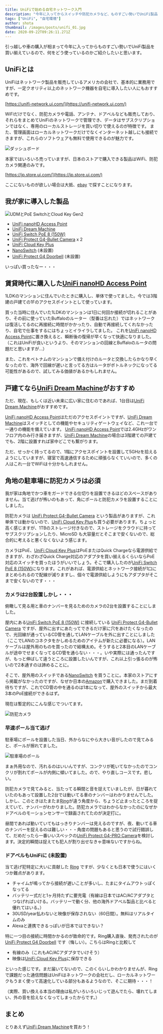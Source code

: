 ```yaml
---
title: UniFiで始める自宅ネットワーク入門
description: "今年に入ってからスイッチや防犯カメラなど、ものすごい勢いでUniFi製品を買い揃えています。どのUniFi製品をどう使っているのかをご紹介します。"
tags: ["UniFi", "自宅環境"]
author: shota
thumbnail: /images/posts/unifi_01.jpg
date: 2020-09-22T09:26:11.271Z
---
```


引っ越しや車の購入が相まって今年に入ってからものすごい勢いでUniFi製品を買い揃えているので、何をどう使っているのかご紹介したいと思います。

## UniFiとは

UniFiはネットワーク製品を販売しているアメリカの会社で、基本的に業務用ですが、一定クオリティ以上のネットワーク機器を自宅に導入したい人にもおすすめです。

[https://unifi-network.ui.com/](https://unifi-network.ui.com/)

WiFiだけでなく、防犯カメラや電話、アンテナ、ドアベルなども販売しており、それらをまとめてUniFiのネットワークで管理でき、データはサブスクリプションではなく、専用のローカルストレージを買い切りで使えるのが特徴です。
また、管理画面はローカルネットワークだけでなくインターネット越しにも接続できますが、これらのソフトウェアも無料で使用できるのが魅力です。

![ダッシュボード](/images/posts/unifi_04.jpg)

本家ではいろいろ売っていますが、日本のストアで購入できる製品はWiFi、防犯カメラ関連のみです。

[https://jp.store.ui.com/](https://jp.store.ui.com/)

ここにないものが欲しい場合は大抵、[ebay](https://www.ebay.com/) で探すことになります。

## 我が家に導入した製品

![UDMとPoE SwitchとCloud Key Gen2](/images/posts/unifi_01.jpg)

* [UniFi nanoHD Access Point](https://store.ui.com/collections/unifi-network-access-points/products/unifi-nanohd-us)
* [UniFi Dream Machine](https://store.ui.com/collections/routing-switching/products/unifi-dream-machine)
* [UniFi Switch PoE 8 (150W)](https://store.ui.com/collections/unifi-network-routing-switching/products/unifi-switch-8-150w)
* [UniFi Protect G4-Bullet Camera](https://store.ui.com/collections/unifi-protect/products/unifi-protect-g4-bullet-camera) x 2
* [UniFi Cloud Key Plus](https://store.ui.com/collections/unifi-protect-nvr/products/unifi-cloudkey-gen2-plus)
* [NanoSwitch](https://www.ui.com/accessories/nanoswitch/) (未設置)
* [UniFi Protect G4 Doorbell](https://store.ui.com/collections/unifi-protect/products/uvc-g4-doorbell) (未設置)

いっぱい買ったなー・・・

## 賃貸時代に購入した[UniFi nanoHD Access Point](https://store.ui.com/collections/unifi-network-access-points/products/unifi-nanohd-us)

1LDKのマンションに住んでいたときに購入し、単体で使ってました。今では3階建の戸建ての1Fのアクセスポイントとして使っています。

買った当時に住んでいた1LDKのマンションは1日に何回か接続が切れることがあり、その前に使っていたBuffaloのルーター（型番は忘れた）ではネットワークは復活してるのに再接続に時間がかかったり、自動で再接続してくれなかったり、自宅で仕事をするにはちょっとイライラしてました。
これを[UniFi nanoHD Access Point](https://store.ui.com/collections/unifi-network-access-points/products/unifi-nanohd-us)に置き換えると、瞬断後の復帰が早くなって快適になりました。（これはUniFiが良いというより、そのマンションの回線とBuffaloのルータの問題だと思いますが...）

また、これをベトナムのマンションで備え付けのルータと交換したらかなり早くなったので、海外で回線が遅いと言ってる方はルータがボトルネックになってる可能性があるので、試してみる価値があるかもしれません。

## 戸建てなら[UniFi Dream Machine](https://store.ui.com/collections/routing-switching/products/unifi-dream-machine)がおすすめ

ただ、現在、もしくは近い未来に広い家に住むのであれば、1台目は[UniFi Dream Machine](https://store.ui.com/collections/routing-switching/products/unifi-dream-machine)がおすすめです。

[UniFi nanoHD Access Point](https://store.ui.com/collections/unifi-network-access-points/products/unifi-nanohd-us)はただのアクセスポイントですが、[UniFi Dream Machine](https://store.ui.com/collections/routing-switching/products/unifi-dream-machine)はスイッチとしての機能やセキュリティゲートウェイなど、これ一台で一通りの機能を備えています。
[UniFi nanoHD Access Point](https://store.ui.com/collections/unifi-network-access-points/products/unifi-nanohd-us)では2.4GHzがワンフロア内のみ行き届きますが、[UniFi Dream Machine](https://store.ui.com/collections/routing-switching/products/unifi-dream-machine)の場合は3階建ての戸建てでも、2階に設置すれば家中どこでも繋がります。

ただ、せっかく持ってるので、1階にアクセスポイントを設置して5GHzを拾えるようにしていますが、寝室で高速通信するために頑張らなくていいので、多くの人はこれ一台でWiFiは十分かもしれません。

## 角地の駐車場に防犯カメラは必須

我が家は角地でかつ車をガードできる仕切りを設置できるほどのスペースがありません。当て逃げが怖いのもあって、角にポールと防犯カメラを設置することにしました。

防犯カメラは [UniFi Protect G4-Bullet Camera](https://store.ui.com/collections/unifi-protect/products/unifi-protect-g4-bullet-camera) という製品がありますが、これ単体では動かないので、[UniFi Cloud Key Plus](https://store.ui.com/collections/unifi-protect-nvr/products/unifi-cloudkey-gen2-plus)も買う必要があります。ちょっと高く感じますが、1TBのストレージ付きなので、ストレージをクラウドに持ってサブスクリプションしたり、MicroSD
も大容量だとそこまで安くないので、総合的に考えると悪くなくないよう感じます。

カメラはPoE、[UniFi Cloud Key Plus](https://store.ui.com/collections/unifi-protect-nvr/products/unifi-cloudkey-gen2-plus
)はPoEまたはQuick Chargeなら電源供給できますが、わざわざQuick Charge対応のアダプタを買い揃えるくらいならPoE対応のスイッチを買ったほうがいいでしょう。そこで購入したのが[UniFi Switch PoE
 8 (150W)](https://store.ui.com/collections/unifi-network-routing-switching/products/unifi-switch-8-150w
 )になります。これがあれば、電源供給とネットワーク接続が1口にまとめられるので配線が減りますし、個々で電源供給しようにもアダプタがそこまで安くないのです・・・
 
### カメラは2台設置しかし・・・

俯瞰して見る用と車のナンバーを見るためのカメラの2台を設置することにしました。

屋内にある[UniFi Switch PoE 8 (150W)](https://store.ui.com/collections/unifi-network-routing-switching/products/unifi-switch-8-150w) に接続している [UniFi Protect G4-Bullet Camera](https://store.ui.com/collections/unifi-protect/products/unifi-protect-g4-bullet-camera) ですが、屋外に出すにあたってできるだけ家に穴をあけたくなったので、光回線が通っているCD管を通してLANケーブルを外に出すことにしました（ここでLANのコネクタをかしめるためのアイテムが新たに必要になる）。LANケーブルは屋外用のものを買ったので結構太め。そうすると2本目のLANケーブルが途中でせまくなってるCD管を通らない・・・。いや実際には通ったんですが、もっと伸ばして違うところに設置したいんですが、これ以上引っ張るのが怖いので2本通すのは諦めることに。

そこで、屋外用のスイッチである[NanoSwitch](https://www.ui.com/accessories/nanoswitch/) を買うことに。本家のストアにすら掲載がなかったのですが、なぜか日本の[Amazon](https://amzn.to/363xxTP)で購入できました。まだ到着待ちですが、これでCD管の中を通るのは1本になって、屋外のスイッチから最大3本のPoE接続ができるはず。

現在は暫定的にこんな感じでついてます。

![防犯カメラ](/images/posts/unifi_02.jpg)

### 早速ポール当て逃げ

駐車場にポールを設置した当日、外からなにやら大きい音がしたので見てみると、ポールが擦れてました。

![駐車場のポール](/images/posts/unifi_05.jpg)

まぁ外用なので、汚れるのはいいんですが、コンクリが乾いてなかったのでコンクリが割れてポールが内側に傾いてました。ので、やり直しコースです。悲しい。

防犯カメラで見てみると、当たってる瞬間と音を捉えていましたが、日が暮れていたのもあって設置した2台では動いてる車のナンバーはわかりませんでした。しかし、このときはたまたま[Ring](https://shop.ring.com/products/video-doorbell-3-plus)が違う角度から、ちょうど止まったところを捉えていて、ナンバーがわかりました。防犯カメラではわからなかったのになぜかドアベルのモーションセンサーで録画されてたのが決定打に。

昼間であれば動いていてもはっきりナンバーは見えるのですが、夜、動いてる車のナンバーを捉えるのは難しい・・・角度の問題もあると思うので試行錯誤して、だめだったら一番いいスペックの[UniFi Protect G4-PRO Camera](https://store.ui.com/collections/unifi-protect-cameras/products/unifi-protect-g4-pro-camera)を検討します。決定的瞬間は捉えても犯人が割り出せなきゃ意味ないですからね。

### ドアベルもUniFiに (未設置)

当て逃げ犯特定に大いに貢献した [Ring](https://shop.ring.com/products/video-doorbell-3-plus) ですが、少なくとも日本で使うにはいくつか難点があります。

* チャイムが鳴ってから接続が遅いことが多いし、たまにタイムアウトっぽくなってる
* バッテリー式だと1ヶ月持たずに要充電（有線は日本ではAC/ACアダプタとつなげればいける。バッテリーで動く分、他の海外ドアベル製品と比べると優れてはいる。）
* 30USD/year払わないと映像が保存されない（60日間）。無料はリアルタイムのみ
* Alexaと連携できるっぽいが日本ではできない？

特に一つ目の接続に時間かかるのが致命的です。Ring購入直後、発売されたのが [UniFi Protect G4 Doorbell](https://store.ui.com/collections/unifi-protect/products/uvc-g4-doorbell) です（悔しい）。こちらはRingと比較して

* 有線のみ（これもAC/ACアダプタでいけそう）
* 映像は[UniFi Cloud Key Plus](https://store.ui.com/collections/unifi-protect-nvr/products/unifi-cloudkey-gen2-plus)に保存できる

といった感じです。まだ届いてないので、このくらいしかわかりませんが、Ringで課題だった通信問題はUniFiはネットワークの会社だし、ローカルネットワークもうまく使って高速化している部分もあるようなので、そこに期待・・・！

（実際、買い換える本当の理由は私がいろいろいじって遊んでたら、壊れてしまい、外の音を拾えなくなってしまったからです。）

## まとめ

とりあえず[UniFi Dream Machine](https://store.ui.com/collections/routing-switching/products/unifi-dream-machine)を買おう！
